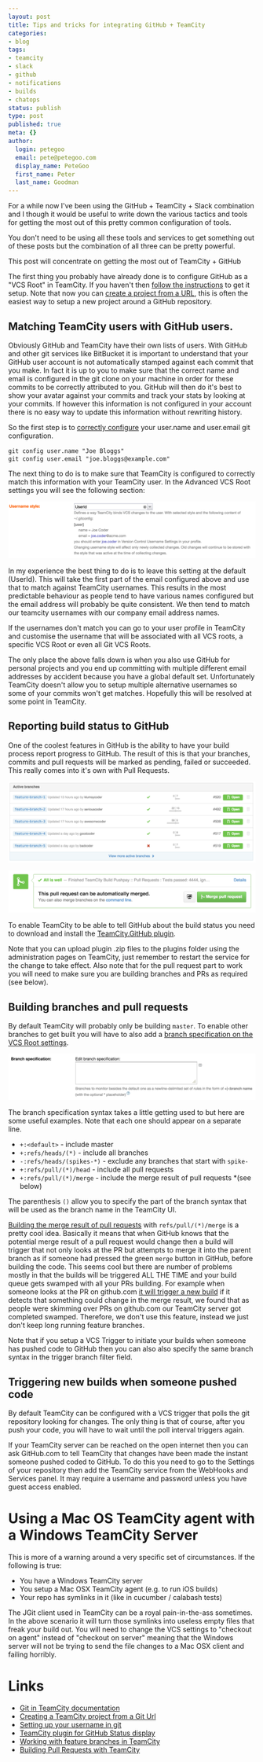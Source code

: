 ```yaml
---
layout: post
title: Tips and tricks for integrating GitHub + TeamCity
categories:
- blog
tags:
- teamcity
- slack
- github
- notifications
- builds
- chatops
status: publish
type: post
published: true
meta: {}
author:
  login: petegoo
  email: pete@petegoo.com
  display_name: PeteGoo
  first_name: Peter
  last_name: Goodman
---
```


For a while now I've been using the GitHub + TeamCity + Slack combination and I though it would be useful to write down the various tactics and tools for getting the most out of this pretty common configuration of tools.

You don't need to be using all these tools and services to get something out of these posts but the combination of all three can be pretty powerful.

This post will concentrate on getting the most out of TeamCity + GitHub

The first thing you probably have already done is to configure GitHub as a "VCS Root" in TeamCity. If you haven't then [follow the instructions](https://confluence.jetbrains.com/display/TCD8/Git+%28JetBrains%29) to get it setup. Note that now you can [create a project from a URL](https://www.youtube.com/watch?v=_FzdCC9imDs), this is often the easiest way to setup a new project around a GitHub repository.

## Matching TeamCity users with GitHub users.
Obviously GitHub and TeamCity have their own lists of users. With GitHub and other git services like BitBucket it is important to understand that your GitHub user account is not automatically stamped against each commit that you make. In fact it is up to you to make sure that the correct name and email is configured in the git clone on your machine in order for these commits to be correctly attributed to you. GitHub will then do it's best to show your avatar against your commits and track your stats by looking at your commits. If however this information is not configured in your account there is no easy way to update this information without rewriting history. 

So the first step is to [correctly configure](https://help.github.com/articles/setting-your-username-in-git/) your user.name and user.email git configuration.

    git config user.name "Joe Bloggs"
    git config user.email "joe.bloggs@example.com"

The next thing to do is to make sure that TeamCity is configured to correctly match this information with your TeamCity user. In the Advanced VCS Root settings you will see the following section:

![Username style settings in VCS Roots](/images/2015/03/teamcity.usernamestyle.png)

In my experience the best thing to do is to leave this setting at the default (UserId). This will take the first part of the email configured above and use that to match against TeamCity usernames. This results in the most predictable behaviour as people tend to have various names configured but the email address will probably be quite consistent. We then tend to match our teamcity usernames with our company email address names.

If the usernames don't match you can go to your user profile in TeamCity and customise the username that will be associated with all VCS roots, a specific VCS Root or even all Git VCS Roots.

The only place the above falls down is when you also use GitHub for personal projects and you end up committing with multiple different email addresses by accident because you have a global default set. Unfortunately TeamCity doesn't allow you to setup multiple alternative usernames so some of your commits won't get matches. Hopefully this will be resolved at some point in TeamCity.

## Reporting build status to GitHub 

One of the coolest features in GitHub is the ability to have your build process report progress to GitHub. The result of this is that your branches, commits and pull requests will be marked as pending, failed or succeeded. This really comes into it's own with Pull Requests.

![Branches view with build status](/images/2015/03/branches-with-status.png)

![Pull Request view with build status](/images/2015/03/pr-with-build-status.png)

To enable TeamCity to be able to tell GitHub about the build status you need to download and install the [TeamCity.GitHub plugin](https://github.com/jonnyzzz/TeamCity.GitHub). 

Note that you can upload plugin .zip files to the plugins folder using the administration pages on TeamCity, just remember to restart the service for the change to take effect. Also note that for the pull request part to work you will need to make sure you are building branches and PRs as required (see below).

## Building branches and pull requests

By default TeamCity will probably only be building `master`. To enable other branches to get built you will have to also add a [branch specification on the VCS Root settings](https://confluence.jetbrains.com/display/TCD8/Working+with+Feature+Branches#WorkingwithFeatureBranches-Configuringbranches).

![Branch specification](/images/2015/03/branch-specification.png)

The branch specification syntax takes a little getting used to but here are some useful examples. Note that each one should appear on a separate line.

* `+:<default>` - include master
* `+:refs/heads/(*)` - include all branches
* `-:refs/heads/(spikes-*)` - exclude any branches that start with `spike-`
* `+:refs/pull/(*)/head` - include all pull requests
* `+:refs/pull/(*)/merge` - include the merge result of pull requests *(see below)

The parenthesis `()` allow you to specify the part of the branch syntax that will be used as the branch name in the TeamCity UI.

[Building the merge result of pull requests](http://blog.jetbrains.com/teamcity/2013/02/automatically-building-pull-requests-from-github-with-teamcity/) with `refs/pull/(*)/merge` is a pretty cool idea. Basically it means that when GitHub knows that the potential merge result of a pull request would change then a build will trigger that not only looks at the PR but attempts to merge it into the parent branch as if someone had pressed the green `merge` button in GitHub, before building the code. This seems cool but there are number of problems mostly in that the builds will be triggered ALL THE TIME and your build queue gets swamped with all your PRs building. For example when someone looks at the PR on github.com [it will trigger a new build](https://twitter.com/bradwilson/status/574702084370509824) if it detects that something could change in the merge result, we found that as people were skimming over PRs on github.com our TeamCity server got completed swamped. Therefore, we don't use this feature, instead we just don't keep long running feature branches.

Note that if you setup a VCS Trigger to initiate your builds when someone has pushed code to GitHub then you can also also specify the same branch syntax in the trigger branch filter field.

## Triggering new builds when someone pushed code

By default TeamCity can be configured with a VCS trigger that polls the git repository looking for changes. The only thing is that of course, after you push your code, you will have to wait until the poll interval triggers again. 

If your TeamCity server can be reached on the open internet then you can ask GitHub.com to tell TeamCity that changes have been made the instant someone pushed coded to GitHub. To do this you need to go to the Settings of your repository then add the TeamCity service from the WebHooks and Services panel. It may require a username and password unless you have guest access enabled.

# Using a Mac OS TeamCity agent with a Windows TeamCity Server

This is more of a warning around a very specific set of circumstances. If the following is true:

- You have a Windows TeamCity server
- You setup a Mac OSX TeamCity agent (e.g. to run iOS builds)
- Your repo has symlinks in it (like in cucumber / calabash tests)

The JGit client used in TeamCity can be a royal pain-in-the-ass sometimes. In the above scenario it will turn those symlinks into useless empty files that freak your build out. You will need to change the VCS settings to "checkout on agent" instead of "checkout on server" meaning that the Windows server will not be trying to send the file changes to a Mac OSX client and failing horribly.


# Links

- [Git in TeamCity documentation](https://confluence.jetbrains.com/display/TCD8/Git+%28JetBrains%29)
- [Creating a TeamCity project from a Git Url](https://www.youtube.com/watch?v=_FzdCC9imDs)
- [Setting up your username in git](https://help.github.com/articles/setting-your-username-in-git/)
- [TeamCity plugin for GitHub Status display](https://github.com/jonnyzzz/TeamCity.GitHub)
- [Working with feature branches in TeamCity](https://confluence.jetbrains.com/display/TCD8/Working+with+Feature+Branches#WorkingwithFeatureBranches-Configuringbranches)
- [Building Pull Requests with TeamCity](http://blog.jetbrains.com/teamcity/2013/02/automatically-building-pull-requests-from-github-with-teamcity/)






